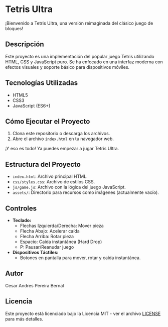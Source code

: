 # Tetris Ultra

¡Bienvenido a Tetris Ultra, una versión reimaginada del clásico juego de bloques!

## Descripción

Este proyecto es una implementación del popular juego Tetris utilizando HTML, CSS y JavaScript puro. Se ha enfocado en una interfaz moderna con efectos visuales y soporte básico para dispositivos móviles.

## Tecnologías Utilizadas

- HTML5
- CSS3
- JavaScript (ES6+)

## Cómo Ejecutar el Proyecto

1.  Clona este repositorio o descarga los archivos.
2.  Abre el archivo `index.html` en tu navegador web.

¡Y eso es todo! Ya puedes empezar a jugar Tetris Ultra.

## Estructura del Proyecto

- `index.html`: Archivo principal HTML.
- `css/styles.css`: Archivo de estilos CSS.
- `js/game.js`: Archivo con la lógica del juego JavaScript.
- `assets/`: Directorio para recursos como imágenes (actualmente vacío).

## Controles

- **Teclado:**
  - Flechas Izquierda/Derecha: Mover pieza
  - Flecha Abajo: Acelerar caída
  - Flecha Arriba: Rotar pieza
  - Espacio: Caída instantánea (Hard Drop)
  - P: Pausar/Reanudar juego
- **Dispositivos Táctiles:**
  - Botones en pantalla para mover, rotar y caída instantánea.

## Autor

Cesar Andres Pereira Bernal

## Licencia

Este proyecto está licenciado bajo la Licencia MIT - ver el archivo [LICENSE](LICENSE) para más detalles.

